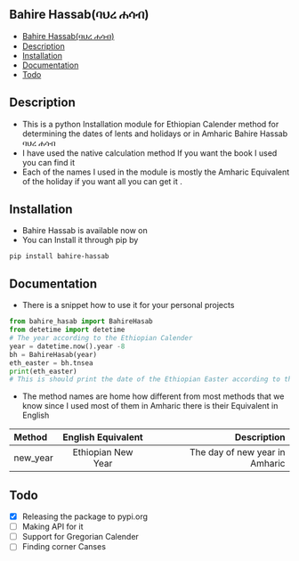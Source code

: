 ## Bahire Hassab(ባህረ ሐሳብ)
- [Bahire Hassab(ባህረ ሐሳብ)](#bahire-hassabባህረ-ሐሳብ)
- [Description](#description)
- [Installation](#installation)
- [Documentation](#documentation)
- [Todo](#Todo)
## Description
- This is a python Installation module for Ethiopian Calender method for determining the dates of lents and holidays or in Amharic Bahire Hassab ባህረ ሐሳብ
- I have used the native calculation method If you want the book I used you can find it [](#here)
- Each of the names I used in the module is mostly the Amharic Equivalent of the holiday if you want all you can get it [](#here).
## Installation
- Bahire Hassab is available now on [](#https://pypi.org/)
- You can Install it through pip by
 ```pip
 pip install bahire-hassab
 ```
## Documentation
- There is a snippet how to use it for your personal projects
```python
from bahire_hasab import BahireHasab
from detetime import detetime
# The year according to the Ethiopian Calender
year = datetime.now().year -8
bh = BahireHasab(year)
eth_easter = bh.tnsea
print(eth_easter)
# This is should print the date of the Ethiopian Easter according to the Ethiopian Calendar
```
- The method names are home how different from most methods that we know since I used most of them in Amharic there is their Equivalent in English

|Method|English Equivalent|Description|
|:-----|   :-----------:  |      ----:|
|new_year|Ethiopian New Year|The day of new year in Amharic|
## Todo
- [x] Releasing the package to pypi.org
- [ ] Making API for it
- [ ] Support for Gregorian Calender
- [ ] Finding corner Canses  
